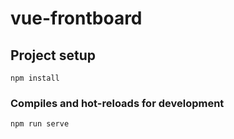# vue-frontboard

## Project setup
```
npm install
```

### Compiles and hot-reloads for development
```
npm run serve
```


